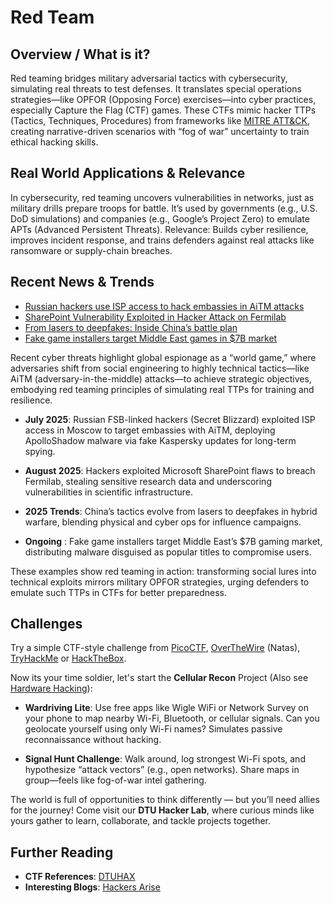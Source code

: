# Red Team

## Overview / What is it?

Red teaming bridges military adversarial tactics with cybersecurity, simulating real threats to test defenses. It translates special operations strategies—like OPFOR (Opposing Force) exercises—into cyber practices, especially Capture the Flag (CTF) games. These CTFs mimic hacker TTPs (Tactics, Techniques, Procedures) from frameworks like [MITRE ATT&CK](https://attack.mitre.org/), creating narrative-driven scenarios with “fog of war” uncertainty to train ethical hacking skills.

## Real World Applications & Relevance

In cybersecurity, red teaming uncovers vulnerabilities in networks, just as military drills prepare troops for battle. It’s used by governments (e.g., U.S. DoD simulations) and companies (e.g., Google’s Project Zero) to emulate APTs (Advanced Persistent Threats). Relevance: Builds cyber resilience, improves incident response, and trains defenders against real attacks like ransomware or supply-chain breaches.
 

## Recent News & Trends
* [Russian hackers use ISP access to hack embassies in AiTM attacks](https://www.bleepingcomputer.com/news/security/microsoft-russian-hackers-use-isp-access-to-hack-embassies-in-aitm-attacks/)
* [SharePoint Vulnerability Exploited in Hacker Attack on Fermilab](https://www.gurufocus.com/news/3015435/microsoft-msft-sharepoint-vulnerability-exploited-in-hacker-attack-on-fermilab)
* [From lasers to deepfakes: Inside China’s battle plan](https://economictimes.indiatimes.com/news/international/uae/agritech-investments-and-incubators-nurturing-the-next-generation-of-food-innovators-in-dubai/articleshow/122569172.cms)
* [Fake game installers target Middle East games in $7B market](https://www.perplexity.ai/page/fake-game-installers-target-mi-AU0SESdQQWi.dZYVU2JM7Q)


Recent cyber threats highlight global espionage as a “world game,” where adversaries shift from social engineering to highly technical tactics—like AiTM (adversary-in-the-middle) attacks—to achieve strategic objectives, embodying red teaming principles of simulating real TTPs for training and resilience.
	
* **July 2025**: Russian FSB-linked hackers (Secret Blizzard) exploited ISP access in Moscow to target embassies with AiTM, deploying ApolloShadow malware via fake Kaspersky updates for long-term spying.

* **August 2025**: Hackers exploited Microsoft SharePoint flaws to breach Fermilab, stealing sensitive research data and underscoring vulnerabilities in scientific infrastructure.

* **2025 Trends**: China’s tactics evolve from lasers to deepfakes in hybrid warfare, blending physical and cyber ops for influence campaigns.

* **Ongoing** : Fake game installers target Middle East’s $7B gaming market, distributing malware disguised as popular titles to compromise users.

These examples show red teaming in action: transforming social lures into technical exploits mirrors military OPFOR strategies, urging defenders to emulate such TTPs in CTFs for better preparedness.

## Challenges

Try a simple CTF-style challenge from [PicoCTF](https://picoctf.org/), [OverTheWire](https://overthewire.org/wargames/) (Natas), [TryHackMe](https://tryhackme.com/) or [HackTheBox](https://www.hackthebox.com/).

Now its your time soldier, let's start the **Cellular Recon** Project (Also see [Hardware Hacking](hardware_hacking.md)):

- **Wardriving Lite**: Use free apps like Wigle WiFi or Network Survey on your phone to map nearby Wi-Fi, Bluetooth, or cellular signals. Can you geolocate yourself using only Wi-Fi names? Simulates passive reconnaissance without hacking.


- **Signal Hunt Challenge**: Walk around, log strongest Wi-Fi spots, and hypothesize “attack vectors” (e.g., open networks). Share maps in group—feels like fog-of-war intel gathering.

The world is full of opportunities to think differently — but you’ll need allies for the journey! Come visit our **DTU Hacker Lab**, where curious minds like yours gather to learn, collaborate, and tackle projects together.  
 

## Further Reading

- **CTF References**: [DTUHAX](https://hackerlab.dtu.dk/getting-started.html)
- **Interesting Blogs**: [Hackers Arise](https://hackers-arise.com/)

